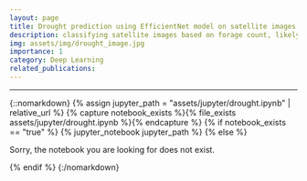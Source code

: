 ```yaml
---
layout: page
title: Drought prediction using EfficientNet model on satellite images
description: classifying satellite images based on forage count, likelyhood of drought is inversely correlated to the forage count.
img: assets/img/drought_image.jpg
importance: 1
category: Deep Learning
related_publications:
---
```


---

{::nomarkdown}
{% assign jupyter_path = "assets/jupyter/drought.ipynb" | relative_url %}
{% capture notebook_exists %}{% file_exists assets/jupyter/drought.ipynb %}{% endcapture %}
{% if notebook_exists == "true" %}
{% jupyter_notebook jupyter_path %}
{% else %}

<p>Sorry, the notebook you are looking for does not exist.</p>
{% endif %}
{:/nomarkdown}